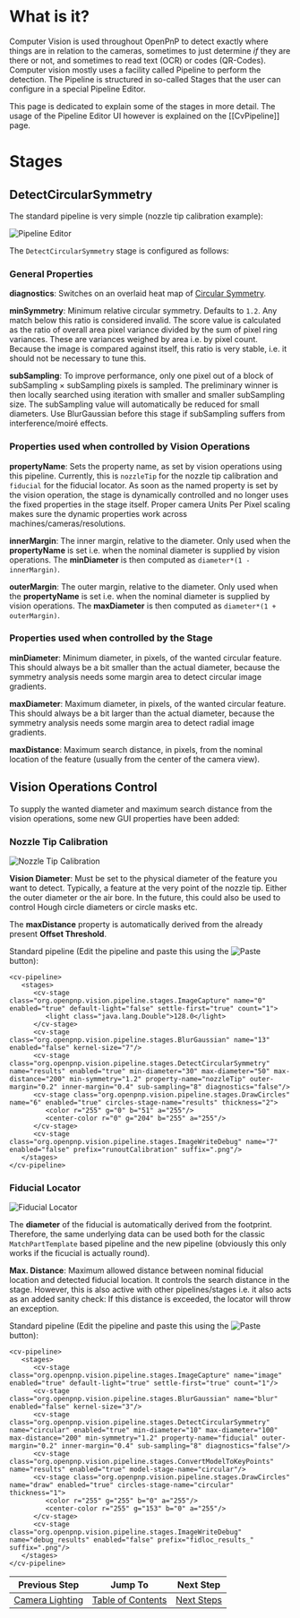 # What is it?

Computer Vision is used throughout OpenPnP to detect exactly where things are in relation to the cameras, sometimes to just determine _if_ they are there or not, and sometimes to read text (OCR) or codes (QR-Codes). Computer vision mostly uses a facility called Pipeline to perform the detection. The Pipeline is structured in so-called Stages that the user can configure in a special Pipeline Editor. 

This page is dedicated to explain some of the stages in more detail. The usage of the Pipeline Editor UI however is explained on the [[CvPipeline]] page.

# Stages

## DetectCircularSymmetry

The standard pipeline is very simple (nozzle tip calibration example):

![Pipeline Editor](https://user-images.githubusercontent.com/9963310/115291350-ed919d00-a154-11eb-97ff-167f423240b3.png)

The `DetectCircularSymmetry` stage is configured as follows:

### General Properties

**diagnostics**: Switches on an overlaid heat map of [Circular Symmetry](https://en.wikipedia.org/wiki/Circular_symmetry). 

**minSymmetry**: Minimum relative circular symmetry. Defaults to `1.2`. Any match below this ratio is considered invalid. The score value is calculated as the ratio of overall area pixel variance divided by the sum of pixel ring variances. These are variances weighed by area i.e. by pixel count. Because the image is compared against itself, this ratio is very stable, i.e. it should not be necessary to tune this.  

**subSampling**: To improve performance, only one pixel out of a block of subSampling × subSampling pixels is sampled. The preliminary winner is then locally searched using iteration with smaller and smaller subSampling size. The subSampling value will automatically be reduced for small diameters. Use BlurGaussian before this stage if subSampling suffers from interference/moiré effects. 

### Properties used when controlled by Vision Operations

**propertyName**: Sets the property name, as set by vision operations using this pipeline. Currently, this is `nozzleTip` for the nozzle tip calibration and `fiducial` for the fiducial locator. As soon as the named property is set by the vision operation, the stage is dynamically controlled and no longer uses the fixed properties in the stage itself. Proper camera Units Per Pixel scaling makes sure the dynamic properties work across machines/cameras/resolutions. 

**innerMargin**: The inner margin, relative to the diameter. Only used when the **propertyName** is set i.e. when the nominal diameter is supplied by vision operations. The **minDiameter** is then computed as `diameter*(1 - innerMargin)`.

**outerMargin**: The outer margin, relative to the diameter. Only used when the **propertyName** is set i.e. when the nominal diameter is supplied by vision operations. The **maxDiameter** is then computed as `diameter*(1 + outerMargin)`.

### Properties used when controlled by the Stage 

**minDiameter**: Minimum diameter, in pixels, of the wanted circular feature. This should always be a bit smaller than the actual diameter, because the symmetry analysis needs some margin area to detect circular image gradients. 

**maxDiameter**: Maximum diameter, in pixels, of the wanted circular feature. This should always be a bit larger than the actual diameter, because the symmetry analysis needs some margin area to detect radial image gradients. 

**maxDistance**: Maximum search distance, in pixels, from the nominal location of the feature (usually from the center of the camera view). 

## Vision Operations Control

To supply the wanted diameter and maximum search distance from the vision operations, some new GUI properties have been added: 

### Nozzle Tip Calibration 
![Nozzle Tip Calibration](https://user-images.githubusercontent.com/9963310/115760425-a51aef00-a3a1-11eb-867e-81e44b260686.png)

**Vision Diameter**: Must be set to the physical diameter of the feature you want to detect. Typically, a feature at the very point of the nozzle tip. Either the outer diameter or the air bore. In the future, this could also be used to control Hough circle diameters or circle masks etc.

The **maxDistance** property is automatically derived from the already present **Offset Threshold**.

Standard pipeline (Edit the pipeline and paste this using the ![Paste](https://user-images.githubusercontent.com/9963310/115295345-f0db5780-a159-11eb-826e-4fcabc1917e6.png) button):

```
<cv-pipeline>
   <stages>
      <cv-stage class="org.openpnp.vision.pipeline.stages.ImageCapture" name="0" enabled="true" default-light="false" settle-first="true" count="1">
         <light class="java.lang.Double">128.0</light>
      </cv-stage>
      <cv-stage class="org.openpnp.vision.pipeline.stages.BlurGaussian" name="13" enabled="false" kernel-size="7"/>
      <cv-stage class="org.openpnp.vision.pipeline.stages.DetectCircularSymmetry" name="results" enabled="true" min-diameter="30" max-diameter="50" max-distance="200" min-symmetry="1.2" property-name="nozzleTip" outer-margin="0.2" inner-margin="0.4" sub-sampling="8" diagnostics="false"/>
      <cv-stage class="org.openpnp.vision.pipeline.stages.DrawCircles" name="6" enabled="true" circles-stage-name="results" thickness="2">
         <color r="255" g="0" b="51" a="255"/>
         <center-color r="0" g="204" b="255" a="255"/>
      </cv-stage>
      <cv-stage class="org.openpnp.vision.pipeline.stages.ImageWriteDebug" name="7" enabled="false" prefix="runoutCalibration" suffix=".png"/>
   </stages>
</cv-pipeline>
```

### Fiducial Locator
![Fiducial Locator](https://user-images.githubusercontent.com/9963310/115297291-5597b180-a15c-11eb-940f-47a3cd2fde15.png)

The **diameter** of the fiducial is automatically derived from the footprint. Therefore, the same underlying data can be used both for the classic `MatchPartTemplate` based pipeline and the new pipeline (obviously this only works if the ficucial is actually round). 

**Max. Distance**: Maximum allowed distance between nominal fiducial location and detected fiducial location. It controls the search distance in the stage. However, this is also active with other pipelines/stages i.e. it also acts as an added sanity check: If this distance is exceeded, the locator will throw an exception. 

Standard pipeline (Edit the pipeline and paste this using the ![Paste](https://user-images.githubusercontent.com/9963310/115295345-f0db5780-a159-11eb-826e-4fcabc1917e6.png) button):

```
<cv-pipeline>
   <stages>
      <cv-stage class="org.openpnp.vision.pipeline.stages.ImageCapture" name="image" enabled="true" default-light="true" settle-first="true" count="1"/>
      <cv-stage class="org.openpnp.vision.pipeline.stages.BlurGaussian" name="blur" enabled="false" kernel-size="3"/>
      <cv-stage class="org.openpnp.vision.pipeline.stages.DetectCircularSymmetry" name="circular" enabled="true" min-diameter="10" max-diameter="100" max-distance="200" min-symmetry="1.2" property-name="fiducial" outer-margin="0.2" inner-margin="0.4" sub-sampling="8" diagnostics="false"/>
      <cv-stage class="org.openpnp.vision.pipeline.stages.ConvertModelToKeyPoints" name="results" enabled="true" model-stage-name="circular"/>
      <cv-stage class="org.openpnp.vision.pipeline.stages.DrawCircles" name="draw" enabled="true" circles-stage-name="circular" thickness="1">
         <color r="255" g="255" b="0" a="255"/>
         <center-color r="255" g="153" b="0" a="255"/>
      </cv-stage>
      <cv-stage class="org.openpnp.vision.pipeline.stages.ImageWriteDebug" name="debug_results" enabled="false" prefix="fidloc_results_" suffix=".png"/>
   </stages>
</cv-pipeline>
```
 


| Previous Step                 | Jump To                 | Next Step                                   |
| ----------------------------- | ----------------------- | ------------------------------------------- |
| [Camera Lighting](https://github.com/openpnp/openpnp/wiki/Setup-and-Calibration%3A-Camera-Lighting) | [Table of Contents](https://github.com/openpnp/openpnp/wiki/Setup-and-Calibration) | [Next Steps](https://github.com/openpnp/openpnp/wiki/Setup-and-Calibration%3A-Next-Steps) |